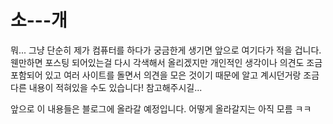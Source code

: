 # 소---개

<p>뭐... 그냥 단순히 제가 컴퓨터를 하다가 궁금한게 생기면 앞으로 여기다가 적을 겁니다. 웬만하면 포스팅 되어있는걸 다시 각색해서 올리겠지만 개인적인 생각이나 의견도 조금 포함되어 있고 여러 사이트를 돌면서 의견을 모은 것이기 때문에 알고 계시던거랑 조금 다른 내용이 적혀있을 수도 있습니다! 참고해주시길...</p>

<p>앞으로 이 내용들은 블로그에 올라갈 예정입니다. 어떻게 올라갈지는 아직 모름 ㅋㅋ</p>
